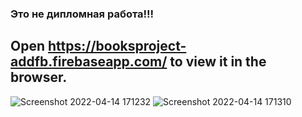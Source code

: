 
### Это не дипломная работа!!!
## Open  https://booksproject-addfb.firebaseapp.com/  to view it in the browser.

![Screenshot 2022-04-14 171232](https://user-images.githubusercontent.com/71427017/163398484-02fcc651-f77e-461e-9c9e-2a890342c20a.png)
![Screenshot 2022-04-14 171310](https://user-images.githubusercontent.com/71427017/163398509-5f7a0472-f297-4d16-81c1-9c2f7210aa56.png)

